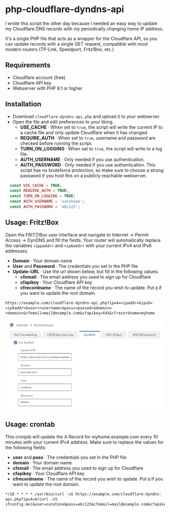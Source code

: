 # php-cloudflare-dyndns-api
I wrote this script the other day because I needed an easy way to update my Cloudflare DNS records with my periodically changing home IP address.

It's a single PHP file that acts as a wrapper for the Cloudflare API, so you can update records with a single GET request, compatible with most modern routers (TP-Link, Speedport, Fritz!Box, etc.)

## Requirements
- Cloudflare account (free)
- Cloudflare API key
- Webserver with PHP 8.1 or higher

## Installation
- Download `cloudflare-dyndns-api.php` and upload it to your webserver.
- Open the file and edit preferences to your liking.
  - **USE_CACHE** · When set to `true`, the script will write the current IP to a cache file and only update Cloudflare when it has changed.
  - **REQUIRE_AUTH** · When set to `true`, username and password are checked before running the script.
  - **TURN_ON_LOGGING** · When set to `true`, the script will write to a log file.
  - **AUTH_USERNAME** · Only needed if you use authentication.
  - **AUTH_PASSWORD** · Only needed if you use authentication. This script has no bruteforce protection, so make sure to choose a strong password if you host this on a publicly reachable webserver.

```php
  const USE_CACHE = TRUE;
  const REQUIRE_AUTH = TRUE;
  const TURN_ON_LOGGING = TRUE;
  const AUTH_USERNAME = 'sunshine';
  const AUTH_PASSWORD = 'abc123';
```

## Usage: Fritz!Box
Open the FRITZ!Box user interface and navigate to Internet -> Permit Access -> DynDNS and fill the fields. Your router will automatically replace the variables `<ippaddr>` and `<ip6addr>` with your current IPv4 and IPv6 addresses.
- **Domain** · Your domain name
- **User** and **Password** · The credentials you set in the PHP file
- **Update-URL** · Use the url shown below, but fill in the following values:
  - **cfemail** · The email address you used to sign up for Cloudflare
  - **cfapikey** · Your Cloudflare API key
  - **cfrecordname** · The name of the record you wish to update. Put `@` if you want to update the root domain.

```text
https://example.com/cloudflare-dyndns-api.php?ipv4=<ipaddr>&ipv6=<ip6addr>&user=<username>&pass=<passwd>&domain=<domain>&cfemail=mail@example.com&cfapikey=XXX&cfrecordname=myhome
```
<img src="./img/fritzbox-dyndns-screenshot.png" alt="Fritz!Box DynDNS screenshot"/>

## Usage: crontab
This cronjob will update the A Record for myhome.example.com every 10 minutes with your current IPv4 address.
Make sure to replace the values for the following fields:
- **user** and **pass** · The credentials you set in the PHP file
- **domain** · Your domain name
- **cfemail** · The email address you used to sign up for Cloudflare
- **cfapikey** · Your Cloudflare API key
- **cfrecordname** · The name of the record you wish to update. Put `@` if you want to update the root domain.

```text
*/10 * * * * /usr/bin/curl -sS https://example.com/cloudflare-dyndns-api.php?ipv4=$(curl -sS ifconfig.me)&user=sunshine&pass=abc123&cfemail=mail@example.com&cfapikey=XXX&domain=example.com&cfrecordname=myhome
```
